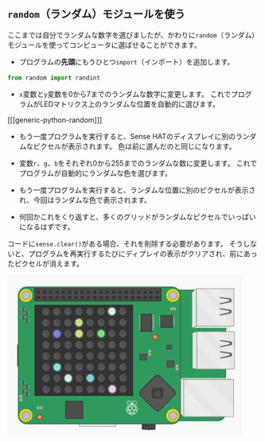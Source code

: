 ## `random`（ランダム）モジュールを使う

ここまでは自分でランダムな数字を選びましたが、かわりに`random`（ランダム）モジュールを使ってコンピュータに選ばせることができます。

+ プログラムの**先頭**にもうひとつ`import`（インポート）を追加します。

```python
from random import randint
```

+ `x`変数と`y`変数を0から7までのランダムな数字に変更します。 これでプログラムがLEDマトリクス上のランダムな位置を自動的に選びます。

[[[generic-python-random]]]

+ もう一度プログラムを実行すると、Sense HATのディスプレイに別のランダムなピクセルが表示されます。 色は前に選んだのと同じになります。

+ 変数`r`、`g`、`b`をそれぞれ0から255までのランダムな数に変更します。 これでプログラムが自動的にランダムな色を選びます。

+ もう一度プログラムを実行すると、ランダムな位置に別のピクセルが表示され、今回はランダムな色で表示されます。

+ 何回かこれをくり返すと、多くのグリッドがランダムなピクセルでいっぱいになるはずです。

コードに`sense.clear()`がある場合、それを削除する必要があります。 そうしないと、プログラムを再実行するたびにディプレイの表示がクリアされ、前にあったピクセルが消えます。

![ランダムなピクセル](images/random-pixels.png)
